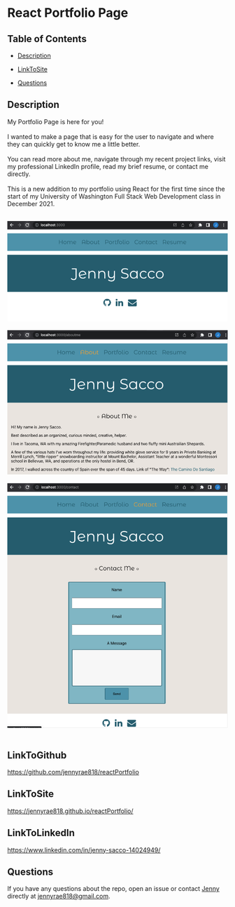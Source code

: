 # React Portfolio Page 
## <Project React Portfolio>

## Table of Contents 

* [Description](#description)

* [LinkToSite](#LinkToSite)

* [Questions](#questions)

## Description

My Portfolio Page is here for you!
<br>
<br>
I wanted to make a page that is easy for the user to navigate and where they can quickly get to know me a little better. 
<br>
<br>
You can read more about me, navigate through my recent project links, visit my professional LinkedIn profile, read my brief resume, or contact me directly. 
<br>
<br>
This is a new addition to my portfolio using React for the first time since the start of my University of Washington Full Stack Web Development class in December 2021.
<br>
<br>


![Screen Shot](./public/images/screenshot1.png)
<br>
<br>
![Screen Shot](./public/images/screenshot2.png)
<br>
<br>
![Screen Shot](./public/images/screenshot3.png)
<br>
<br>

## LinkToGithub
https://github.com/jennyrae818/reactPortfolio

## LinkToSite
https://jennyrae818.github.io/reactPortfolio/

## LinkToLinkedIn
https://www.linkedin.com/in/jenny-sacco-14024949/ 


## Questions

If you have any questions about the repo, open an issue or contact [Jenny](undefined) directly at jennyrae818@gmail.com.
